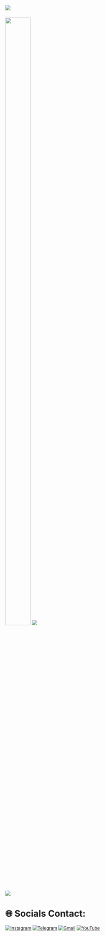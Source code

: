 <img src="https://user-images.githubusercontent.com/73097560/115834477-dbab4500-a447-11eb-908a-139a6edaec5c.gif">
<h3><img  style="align-item" :"center" src="https://telegra.ph/file/fbd55ee956abef2a74e15.jpg" width="80px" height="70%">
   <img src="https://readme-typing-svg.herokuapp.com?color=00BFFF&width=620&lines=🦋+💗+ʜᴇʟʟᴏ+ᴍʏ+ɴᴀᴍᴇ+ɪs+ᴋʀɪsʜɴᴀ+🌲+❗️"></b></h3>
<img src="https://user-images.githubusercontent.com/73097560/115834477-dbab4500-a447-11eb-908a-139a6edaec5c.gif">

<h1 align="left">🌐 Socials Contact: </h1>

[![Instagram](https://img.shields.io/badge/Instagram-%23E4405F.svg?logo=Instagram&logoColor=white)](https://instagram.com/_rajnish_mishra____) 
[![Telegram](https://img.shields.io/badge/Telegram-%232671E5.svg?logo=Telegram&logoColor=white)](https://t.me/JARVIS_V2) 
[![Gmail](https://img.shields.io/badge/Gmail-%23F05033.svg?logo=Gmail&logoColor=white)](https://mail.google.com/mail/?view=cm&fs=1&to=hackerdoraemon2@gmail.com) 
[![YouTube](https://img.shields.io/badge/Youtube-%23DD0031.svg?logo=Youtube&logoColor=white)](https://youtube.com/@rajnisha3) 
